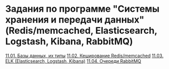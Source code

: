 # Задания по программе "Системы хранения и передачи данных" (Redis/memcached, Elasticsearch, Logstash, Kibana, RabbitMQ)

[11.01. Базы данных, их типы](11.01.SYSDB-19.HW.md)
[11.02. Кеширование Redis/memcached](11.02.SYSDB-19.HW.md)
[11.03. ELK (Elasticsearch, Logstash, Kibana)](11.03.SYSDB-19.HW.md)
[11.04. Очереди RabbitMQ](11.04.SYSDB-19.HW.md)
